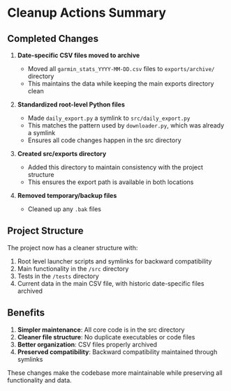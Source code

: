 # Cleanup Actions Summary

## Completed Changes

1. **Date-specific CSV files moved to archive**
   - Moved all `garmin_stats_YYYY-MM-DD.csv` files to `exports/archive/` directory
   - This maintains the data while keeping the main exports directory clean

2. **Standardized root-level Python files**
   - Made `daily_export.py` a symlink to `src/daily_export.py` 
   - This matches the pattern used by `downloader.py`, which was already a symlink
   - Ensures all code changes happen in the src directory

3. **Created src/exports directory**
   - Added this directory to maintain consistency with the project structure
   - This ensures the export path is available in both locations

4. **Removed temporary/backup files**
   - Cleaned up any `.bak` files

## Project Structure

The project now has a cleaner structure with:

1. Root level launcher scripts and symlinks for backward compatibility
2. Main functionality in the `/src` directory
3. Tests in the `/tests` directory
4. Current data in the main CSV file, with historic date-specific files archived

## Benefits

1. **Simpler maintenance**: All core code is in the src directory
2. **Cleaner file structure**: No duplicate executables or code files
3. **Better organization**: CSV files properly archived
4. **Preserved compatibility**: Backward compatibility maintained through symlinks

These changes make the codebase more maintainable while preserving all functionality and data.
